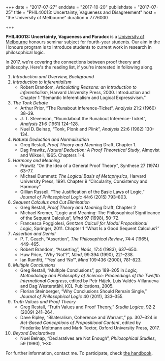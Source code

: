 +++
date = "2017-07-27"
enddate = "2017-10-20"
publishdate = "2017-07-25"
title = "PHIL40013: Uncertainty, Vagueness and Disagreement"
host = "the University of Melbourne"
duration = 7776000

+++

**<span class="caps">PHIL40013</span>: Uncertainty, Vagueness and Paradox** is a [University of Melbourne](http://unimelb.edu.au) honours seminar subject for fourth-year students. Our aim in the Honours program is to introduce students to current work in research in philosophical logic. 

In 2017, we're covering the connections between proof theory and philosophy. Here's the reading list, if you're interested in following along. 

1. *Introduction and Overview, Background*
2. *Introduction to Inferentialism*
	* Robert Brandom, _Articulating Reasons: an introduction to inferentialism_, Harvard University Press, 2000. Introduction and Chapter 1 “Semantic Inferentialism and Logical Expressivism.”
3. *The Tonk Debate*
	* Arthur Prior, “The Runabout Inference-Ticket“, _Analysis_ 21:2 (1960) 38–39.
	* J. T. Stevenson, “Roundabout the Runabout Inference-Ticket”, _Analysis_ 21:6 (1961) 124–128.
	* Nuel D. Belnap, “Tonk, Plonk and Plink”, _Analysis_ 22:6 (1962) 130–134.
4. *Natural Deduction and Normalisation*
	* Greg Restall, _Proof Theory and Meaning_ Draft, Chapter 1.
	* Dag Prawitz, _Natural Deduction: A Proof Theoretical Study_, Almqvist and Wiksell, 1965. Chapters 1-4.
5. *Harmony and Meaning*
	* Prawitz “On the Idea of a General Proof Theory”, Synthese 27 (1974) 63–77.
	* Michael Dummett: _The Logical Basis of Metaphysics_, Harvard University Press, 1991. Chapter 9 “Circularity, Consistency and Harmony”
	* Gillian Russell, “The Justification of the Basic Laws of Logic,” _Journal of Philosophical Logic_ 44:6 (2015) 793–803. 
6. *Sequent Calculus and Cut Elimination*
	* Greg Restall, _Proof Theory and Meaning_ Draft, Chapter 2
	* Michael Kremer, “Logic and Meaning: The Philosophical Significance of the Sequent Calculus“, _Mind_ 97 (1998), 50–72.
	* Francesca Poggiolesi, _Gentzen Calculi for Modal Propositional Logic_, Springer, 2011. Chapter 1 “What Is a Good Sequent Calculus?”
7. *Assertion and Denial*
	* P. T. Geach, “Assertion”, _The Philosophical Review_, 74:4 (1965), 449–465.
	* Robert Brandom, “Asserting”, _Noûs_, 17:4 (1983), 637–650.
	* Huw Price, “Why ‘Not’?”, _Mind_, 99:394 (1990), 221–238.
	* Ian Rumfitt, “‘Yes’ and ‘No’”, _Mind_ 109:436 (2000), 781–823.
8. *Multiple Conclusions*
	* Greg Restall, “Multiple Conclusions”, pp 189–205 in _Logic, Methodology and Philosophy of Science: Proceedings of the Twelfth International Congress_, edited by Petr Hájek, Luis Valdés-Villanueva and Dag Westerståhl, KCL Publications, 2005. 
	* Florian Steinberger, “Why Conclusions Should Remain Single,” _Journal of Philosophical Logic_ 40 (2011), 333–355.
9. *Truth Values and Proof Theory*
	* Greg Restall, “Truth Values and Proof Theory,” _Studia Logica_, 92:2 (2009) 241–264.
	* Dave Ripley, “Bilateralism, Coherence and Warrant,” pp. 307–324 in _Act-Based Conceptions of Propositional Content_, edited by Friederike Moltmann and Mark Textor, Oxford University Press, 2017.
10. *Beyond Declaratives*
	* Nuel Belnap, “Declaratives are Not Enough”, _Philosophical Studies_, 59 (1990), 1–30.

For further information, contact me. To participate, check [the handbook](https://handbook.unimelb.edu.au/view/2017/PHIL40013).